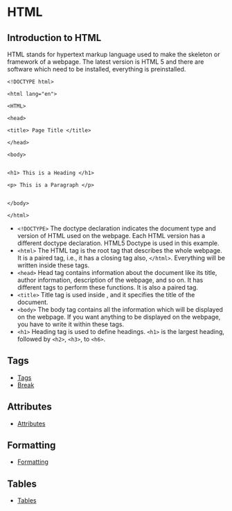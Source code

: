# HTML

## Introduction to HTML
HTML stands for hypertext markup language used to make the skeleton or framework of a webpage.
The latest version is HTML 5 and there are software which need to be installed, everything is preinstalled.

```
<!DOCTYPE html>

<html lang="en">

<HTML>

<head>

<title> Page Title </title>

</head>

<body>


<h1> This is a Heading </h1>

<p> This is a Paragraph </p>


</body>

</html>
```

- `<!DOCTYPE>` The doctype declaration indicates the document type and version of HTML used on the webpage. Each HTML version has a different doctype declaration. HTML5 Doctype is used in this example.
- `<html>` The HTML tag is the root tag that describes the whole webpage. It is a paired tag, i.e., it has a closing tag also, `</html>`. Everything will be written inside these tags.
- `<head>` Head tag contains information about the document like its title, author information, description of the webpage, and so on. It has different tags to perform these functions. It is also a paired tag.
- `<title>` Title tag is used inside <head>, and it specifies the title of the document.
- `<body>` The body tag contains all the information which will be displayed on the webpage. If you want anything to be displayed on the webpage, you have to write it within these tags.
- `<h1>` Heading tag is used to define headings. `<h1>` is the largest heading, followed by `<h2>`, `<h3>`, to `<h6>`.

## Tags

- [Tags](https://www.coderepublics.com/HTML/html-tags.php)
- [Break](https://www.coderepublics.com/HTML/html-br-tag.php)

## Attributes

- [Attributes](https://www.coderepublics.com/HTML/html-attributes.php)

## Formatting

- [Formatting](https://www.coderepublics.com/HTML/html-formatting-tags.php)

## Tables

- [Tables](https://www.coderepublics.com/HTML/html-table-tags.php)
